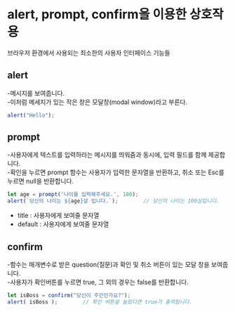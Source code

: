 # alert, prompt, confirm을 이용한 상호작용
브라우저 환경에서 사용되는 최소한의 사용자 인터페이스 기능들

## alert
-메시지를 보여줍니다.<br>
-이처럼 메세지가 있는 작은 창은 모달창(modal window)라고 부른다.
```js
alert("Hello");
```

## prompt
-사용자에게 텍스트를 입력하라는 메시지를 띄워줌과 동시에, 입력 필드를 함께 제공합니다. <br>
-확인을 누르면 prompt 함수는 사용자가 입력한 문자열을 반환하고, 취소 또는 Esc를 누르면 null을 반환합니다.
```js
let age = prompt('나이를 입력해주세요.', 100);
alert(`당신의 나이는 ${age}살 입니다.`);        // 당신의 나이는 100살입니다.
```
   - title : 사용자에게 보여줄 문자열
   - default : 사용자에게 보여줄 문자열


## confirm
-함수는 매개변수로 받은 question(질문)과 확인 및 취소 버튼이 있는 모달 창을 보여줍니다.<br>
-사용자가 확인버튼를 누르면 true, 그 외의 경우는 false를 반환합니다.
```js
let isBoss = confirm("당신이 주인인가요?");
alert( isBoss );        // 확인 버튼을 눌렀다면 true가 출력됩니다.
```
